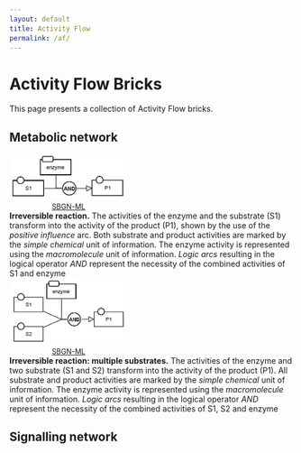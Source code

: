 ```yaml
---
layout: default
title: Activity Flow
permalink: /af/
---
```


# Activity Flow Bricks

This page presents a collection of Activity Flow bricks. 

## Metabolic network

<div class="parent">
    <div class="img" style="width:210px; font-size:90%; text-align:center;"><img src="../bricks/reaction/Reaction-AF01.01-IRR.png" /><br /><a href="/bricks/reaction/Reaction-AF01.01-IRR.sbgn">SBGN-ML</a></div>
    <div class="text"><strong>Irreversible reaction.</strong> The activities of the enzyme and the substrate (S1) transform into the activity of the product (P1), shown by the use of the <i>positive influence</i> arc. Both substrate and product activities are marked by the <i>simple chemical</i> unit of information. The enzyme activity is represented using the <i>macromolecule</i> unit of information. <i>Logic arcs</i> resulting in the logical operator <i>AND</i> represent the necessity of the combined activities of S1 and enzyme </div>
</div>

<div class="parent">
    <div class="img" style="width:210px; font-size:90%; text-align:center;"><img src="../bricks/reaction/Reaction-AF02.01-IRR.png" /><br /><a href="/bricks/reaction/Reaction-AF01.01-IRR.sbgn">SBGN-ML</a></div>
    <div class="text"><strong>Irreversible reaction: multiple substrates.</strong> The activities of the enzyme and two substrate (S1 and S2) transform into the activity of the product (P1). All substrate and product activities are marked by the <i>simple chemical</i> unit of information. The enzyme activity is represented using the <i>macromolecule</i> unit of information. <i>Logic arcs</i> resulting in the logical operator <i>AND</i> represent the necessity of the combined activities of S1, S2 and enzyme </div>
</div>


## Signalling network
